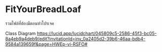 # FitYourBreadLoaf
รวมไฟล์ที่ต้องมีตอนทำโปรเจค


Class Diagram
https://lucid.app/lucidchart/045809c5-2586-45f3-bc05-8a4eb9a4deb9/edit?invitationId=inv_0a2405d2-39b6-46aa-bdb4-9584a139659f&page=HWEp-vi-RSFO#

